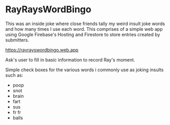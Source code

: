 # RayRaysWordBingo
This was an inside joke where close friends tally my weird insult joke words and how many times I use each word. This comprises of a simple web app using Google Firebase's Hosting and Firestore to store entries created by submitters.

https://rayrayswordbingo.web.app

Ask's user to fill in basic information to record Ray's moment.

Simple check boxes for the various words i commonly use as joking insults such as:

- poop
- snot
- brain
- fart
- sus
- fr fr
- balls


